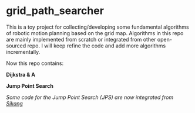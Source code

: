# grid_path_searcher

This is a toy project for collecting/developing some fundamental algorithms of robotic motion planning based on the grid map. Algorithms in this repo are mainly implemented from scratch or integrated from other open-sourced repo. I will keep refine the code and add more algorithms incrementally.

Now this repo contains:

**Dijkstra & A**

**Jump Point Search**

*Some code for the Jump Point Search (JPS) are now integrated from [Sikang](https://github.com/KumarRobotics/jps3d)*
